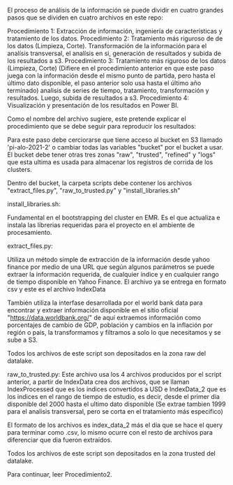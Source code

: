 El proceso de análisis de la información se puede dividir en cuatro grandes pasos que se dividen en cuatro archivos en este repo:

Procedimiento 1: Extracción de información, ingeniería de características y tratamiento de los datos.
Procedimiento 2: Tratamiento más riguroso de de los datos (Limpieza, Corte). Transformación de la información para el analísis transversal, el analísis en si, generación de resultados y subida de los resultados a s3.
Procedimiento 3: Tratamiento más riguroso de los datos (Limpieza, Corte) (Difiere en el procedimiento anterior en que este paso juega con la información desde el mismo punto de partida, pero hasta el último dato disponible, el paso anterior solo usa hasta el último año terminado) analisis de series de tiempo, tratamiento, transformación y resultados. Luego, subida de resultados a s3.
Procedimiento 4: Visualización y presentación de los resultados en Power BI.

Como el nombre del archivo sugiere, este pretende explicar el procedimiento que se debe seguir para reproducir los resultados:

Para este paso debe cerciorarse que tiene acceso al bucket en S3 llamado 'pi-alo-2021-2' o cambiar todas las variables "bucket" por el bucket a usar. El bucket debe tener otras tres zonas "raw", "trusted", "refined" y "logs" que esta ultima es usada para almacenar los registros de corrida de los clusters.

Dentro del bucket, la carpeta scripts debe contener los archivos "extract_files.py",  "raw_to_trusted.py" y "install_libraries.sh"

install_libraries.sh: 

Fundamental en el bootstrapping del cluster en EMR. Es el que actualiza e instala las librerias requeridas para el proyecto en el ambiente de procesamiento. 

extract_files.py:

Utiliza un método simple de extracción de la información desde yahoo finance por medio de una URL que según algunos parámetros se puede extraer la información requerida, de cualquier índice y en cualquier rango de tiempo disponible en Yahoo Finance. El archivo ya se entrega en formato csv y este es el archivo IndexData

También utiliza la interfase desarrollada por el world bank data para encontrar y extraer información disponible en el sitio oficial "https://data.worldbank.org/" de aquí extraemos información como porcentajes de cambio de GDP, población y cambios en la inflación por región o pais, la transformamos y filtramos a solo lo que necesitamos y se sube a S3.

Todos los archivos de este script son depositados en la zona raw del datalake.

raw_to_trusted.py:
Este archivo usa los 4 archivos producidos por el script anterior, a partir de IndexData crea dos archivos, que se llaman IndexProcessed que es los indices convertidos a USD e IndexData_2 que es los indices en el rango de tiempo de estudio, es decir, desde el primer dia disponible del 2000 hasta el ultimo dato disponible (Se extrae tambien 1999 para el analisis transversal, pero se corta en el tratamiento más especifico)

El formato de los archivos es index_data_2 más el día que se hace el query para terminar como .csv, lo mismo ocurre con el resto de archivos para diferenciar que dia fueron extraídos.

Todos los archivos de este script son depositados en la zona trusted del datalake.

Para continuar, leer Procedimiento2.